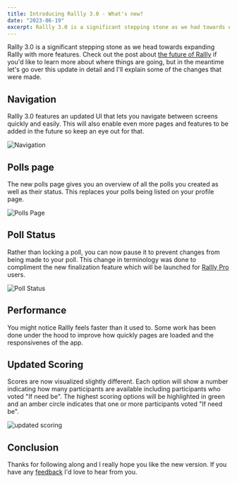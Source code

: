 ```yaml
---
title: Introducing Rallly 3.0 - What's new?
date: "2023-06-19"
excerpt: Rallly 3.0 is a significant stepping stone as we had towards expanding Rallly with more features.
---
```


Rallly 3.0 is a significant stepping stone as we head towards expanding Rallly with more features. Check out the post about [the future of Rallly](/blog/the-future-of-rallly) if you'd like to learn more about where things are going, but in the meantime let's go over this update in detail and I'll explain some of the changes that were made.

## Navigation

Rallly 3.0 features an updated UI that lets you navigate between screens quickly and easily. This will also enable even more pages and features to be added in the future so keep an eye out for that.

![Navigation](/static/images/introducing-rallly-3-0/navigation.png)

## Polls page

The new polls page gives you an overview of all the polls you created as well as their status. This replaces your polls being listed on your profile page.

![Polls Page](/static/images/introducing-rallly-3-0/polls-page.png)

## Poll Status

Rather than locking a poll, you can now pause it to prevent changes from being made to your poll. This change in terminology was done to compliment the new finalization feature which will be launched for [Rallly Pro](/blog/introducing-rallly-pro) users.

![Poll Status](/static/images/introducing-rallly-3-0/poll-status.png)

## Performance

You might notice Rallly feels faster than it used to. Some work has been done under the hood to improve how quickly pages are loaded and the responsivenes of the app.

## Updated Scoring

Scores are now visualized slightly different. Each option will show a number indicating how many participants are available including participants who voted "If need be". The highest scoring options will be highlighted in green and an amber circle indicates that one or more participants voted "If need be".

![updated scoring](/static/images/introducing-rallly-3-0/updated-scoring.png)

## Conclusion

Thanks for following along and I really hope you like the new version. If you have any [feedback](mailto:feedback@kinpal.com) I'd love to hear from you.
